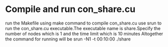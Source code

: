 # Compile and run con_share.cu

run the Makefile using make command to compile con_share.cu 
use srun to run the con_share.cu executable.The executable name is share.Specify the number of nodes which is 1 and the time limit which is 10 minutes
Altogether the command for running will be srun -N1 -t 00:10:00 ./share 